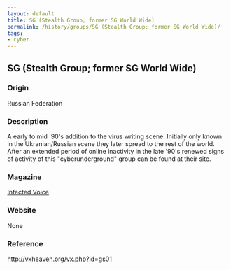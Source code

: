```yaml
---
layout: default
title: SG (Stealth Group; former SG World Wide)
permalink: /history/groups/SG (Stealth Group; former SG World Wide)/
tags:
- cyber
---
```


## SG (Stealth Group; former SG World Wide)

### Origin
Russian Federation

### Description
A early to mid '90's addition to the virus writing scene. Initially only known in the Ukranian/Russian scene they later spread to the rest of the world. After an extended period of online inactivity in the late '90's renewed signs of activity of this "cyberunderground" group can be found at their site.

### Magazine
[Infected Voice](http://vxheaven.org/vx.php?id=zi01)

### Website
None

### Reference
http://vxheaven.org/vx.php?id=gs01
